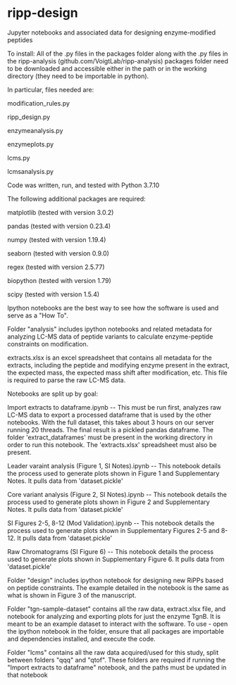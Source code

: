 # ripp-design
Jupyter notebooks and associated data for designing enzyme-modified peptides

To install:
All of the .py files in the packages folder along with the .py files in the ripp-analysis (github.com/VoigtLab/ripp-analysis) packages folder need to be downloaded and accessible either in the path or in the working directory (they need to be importable in python).


In particular, files needed are:


modification_rules.py

ripp_design.py

enzymeanalysis.py

enzymeplots.py

lcms.py

lcmsanalysis.py


Code was written, run, and tested with Python 3.7.10

The following additional packages are required:

matplotlib (tested with version 3.0.2)

pandas (tested with version 0.23.4)

numpy (tested with version 1.19.4)

seaborn (tested with version 0.9.0)

regex (tested with version 2.5.77)

biopython (tested with version 1.79)

scipy (tested with version 1.5.4)



Ipython notebooks are the best way to see how the software is used and serve as a "How To".

Folder "analysis" includes ipython notebooks and related metadata for analyzing LC-MS data of peptide variants to calculate enzyme-peptide constraints on modification.

extracts.xlsx is an excel spreadsheet that contains all metadata for the extracts, including the peptide and modifying enzyme present in the extract, the expected mass, the expected mass shift after modification, etc. This file is required to parse the raw LC-MS data.

Notebooks are split up by goal:

Import extracts to dataframe.ipynb -- This must be run first, analyzes raw LC-MS data to export a processed dataframe that is used by the other notebooks. With the full dataset, this takes about 3 hours on our server running 20 threads. The final result is a pickled pandas dataframe. The folder 'extract_dataframes' must be present in the working directory in order to run this notebook. The 'extracts.xlsx' spreadsheet must also be present.
                                                
Leader varaint analysis (Figure 1, SI Notes).ipynb -- This notebook details the process used to generate plots shown in Figure 1 and Supplementary Notes. It pulls data from 'dataset.pickle'
                                                
Core variant analysis (Figure 2, SI Notes).ipynb -- This notebook details the process used to generate plots shown in Figure 2 and Supplementary Notes. It pulls data from 'dataset.pickle'
                                                
SI Figures 2-5, 8-12 (Mod Validation).ipynb -- This notebook details the process used to generate plots shown in Supplementary Figures 2-5 and 8-12. It pulls data from 'dataset.pickle'
                                                
Raw Chromatograms (SI Figure 6) -- This notebook details the process used to generate plots shown in Supplementary Figure 6. It pulls data from 'dataset.pickle'
                                                
Folder "design" includes ipython notebook for designing new RiPPs based on peptide constraints. The example detailed in the notebook is the same as what is shown in Figure 3 of the manuscript.

Folder "tgn-sample-dataset" contains all the raw data, extract.xlsx file, and notebook for analyzing and exporting plots for just the enzyme TgnB. It is meant to be an example dataset to interact with the software. To use - open the ipython notebook in the folder, ensure that all packages are importable and dependencies installed, and execute the code.
  
Folder "lcms" contains all the raw data acquired/used for this study, split between folders "qqq" and "qtof". These folders are required if running the "Import extracts to dataframe" notebook, and the paths must be updated in that notebook
